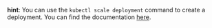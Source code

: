 **hint**: You can use the `kubectl scale deployment` command to create a deployment. You can find the documentation [here](https://kubernetes.io/docs/concepts/workloads/controllers/deployment/#scaling-a-deployment).
